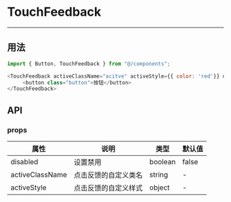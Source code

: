 # TouchFeedback
---

## 用法

```js
import { Button, TouchFeedback } from "@/components";

<TouchFeedback activeClassName="acitve" activeStyle={{ color: 'red'}} disabled={false}>
     <button class="button">按钮</button>
</TouchFeedback>

```

## API

### props

| 属性        | 说明          | 类型   | 默认值    |
|-------------|------------------------|--------|------------|
| disabled     |     设置禁用                | boolean | false |
| activeClassName | 点击反馈的自定义类名 | string |  - |
| activeStyle |  点击反馈的自定义样式 | object | - |

